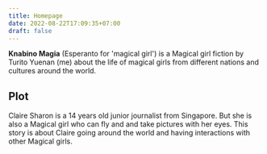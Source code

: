 ```yaml
---
title: Homepage
date: 2022-08-22T17:09:35+07:00
draft: false
---
```

**Knabino Magia** (Esperanto for 'magical girl') is a Magical girl fiction by Turito Yuenan (me) about the life of magical girls from different nations and cultures around the world.
## Plot
Claire Sharon is a 14 years old junior journalist from Singapore. But she is also a Magical girl who can fly and and take pictures with her eyes. This story is about Claire going around the world and having interactions with other Magical girls.
